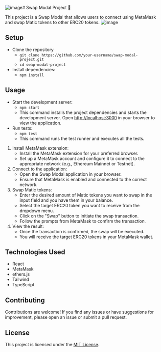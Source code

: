 ![image](https://github.com/aurimasb1337/SwapModal/assets/50990952/42c1f7bb-d0da-418e-b72e-a2d593f3122c)# Swap Modal Project 💱

This project is a Swap Modal that allows users to connect using MetaMask and swap Matic tokens to other ERC20 tokens.
![image](https://github.com/aurimasb1337/SwapModal/assets/50990952/fba07734-522f-42d3-a810-a44c3aff51f1)

## Setup

- Clone the repository
   - `git clone https://github.com/your-username/swap-modal-project.git`
   - `cd swap-modal-project`
- Install dependencies:
  - `npm install`
    
## Usage
- Start the development server:
  - `npm start`
  - This command installs the project dependencies and starts the development server. Open [http://localhost:3000](http://localhost:3000) in your browser to view the application.
- Run tests:
  - `npm test`
  - This command runs the test runner and executes all the tests.

1. Install MetaMask extension:
   - Install the MetaMask extension for your preferred browser.
   - Set up a MetaMask account and configure it to connect to the appropriate network (e.g., Ethereum Mainnet or Testnet).
2. Connect to the application:
   - Open the Swap Modal application in your browser.
   - Ensure that MetaMask is enabled and connected to the correct network.
3. Swap Matic tokens:
   - Enter the desired amount of Matic tokens you want to swap in the input field and you have them in your balance.
   - Select the target ERC20 token you want to receive from the dropdown menu.
   - Click on the "Swap" button to initiate the swap transaction.
   - Follow the prompts from MetaMask to confirm the transaction.
4. View the result:
   - Once the transaction is confirmed, the swap will be executed.
   - You will receive the target ERC20 tokens in your MetaMask wallet.

## Technologies Used

- React
- MetaMask
- ethers.js
- Tailwind
- TypeScript

## Contributing

Contributions are welcome! If you find any issues or have suggestions for improvement, please open an issue or submit a pull request.

## License

This project is licensed under the [MIT License](LICENSE).
